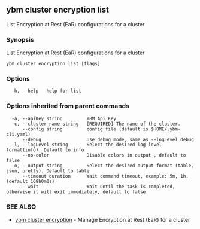 ## ybm cluster encryption list

List Encryption at Rest (EaR) configurations for a cluster

### Synopsis

List Encryption at Rest (EaR) configurations for a cluster

```
ybm cluster encryption list [flags]
```

### Options

```
  -h, --help   help for list
```

### Options inherited from parent commands

```
  -a, --apiKey string         YBM Api Key
  -c, --cluster-name string   [REQUIRED] The name of the cluster.
      --config string         config file (default is $HOME/.ybm-cli.yaml)
      --debug                 Use debug mode, same as --logLevel debug
  -l, --logLevel string       Select the desired log level format(info). Default to info
      --no-color              Disable colors in output , default to false
  -o, --output string         Select the desired output format (table, json, pretty). Default to table
      --timeout duration      Wait command timeout, example: 5m, 1h. (default 168h0m0s)
      --wait                  Wait until the task is completed, otherwise it will exit immediately, default to false
```

### SEE ALSO

* [ybm cluster encryption](ybm_cluster_encryption.md)	 - Manage Encryption at Rest (EaR) for a cluster

